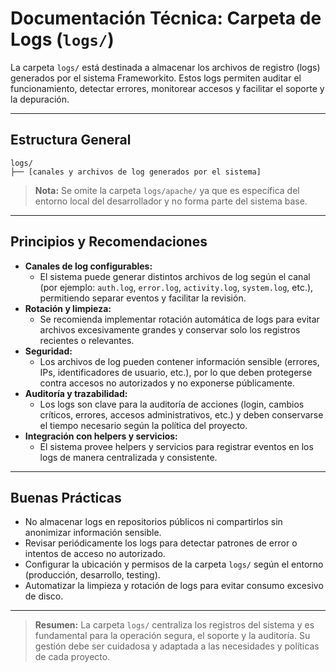 # Documentación Técnica: Carpeta de Logs (`logs/`)

La carpeta `logs/` está destinada a almacenar los archivos de registro (logs) generados por el sistema Frameworkito. Estos logs permiten auditar el funcionamiento, detectar errores, monitorear accesos y facilitar el soporte y la depuración.

---

## Estructura General

```
logs/
├── [canales y archivos de log generados por el sistema]
```

> **Nota:** Se omite la carpeta `logs/apache/` ya que es específica del entorno local del desarrollador y no forma parte del sistema base.

---

## Principios y Recomendaciones

- **Canales de log configurables:**
  - El sistema puede generar distintos archivos de log según el canal (por ejemplo: `auth.log`, `error.log`, `activity.log`, `system.log`, etc.), permitiendo separar eventos y facilitar la revisión.
- **Rotación y limpieza:**
  - Se recomienda implementar rotación automática de logs para evitar archivos excesivamente grandes y conservar solo los registros recientes o relevantes.
- **Seguridad:**
  - Los archivos de log pueden contener información sensible (errores, IPs, identificadores de usuario, etc.), por lo que deben protegerse contra accesos no autorizados y no exponerse públicamente.
- **Auditoría y trazabilidad:**
  - Los logs son clave para la auditoría de acciones (login, cambios críticos, errores, accesos administrativos, etc.) y deben conservarse el tiempo necesario según la política del proyecto.
- **Integración con helpers y servicios:**
  - El sistema provee helpers y servicios para registrar eventos en los logs de manera centralizada y consistente.

---

## Buenas Prácticas

- No almacenar logs en repositorios públicos ni compartirlos sin anonimizar información sensible.
- Revisar periódicamente los logs para detectar patrones de error o intentos de acceso no autorizado.
- Configurar la ubicación y permisos de la carpeta `logs/` según el entorno (producción, desarrollo, testing).
- Automatizar la limpieza y rotación de logs para evitar consumo excesivo de disco.

---

> **Resumen:**
> La carpeta `logs/` centraliza los registros del sistema y es fundamental para la operación segura, el soporte y la auditoría. Su gestión debe ser cuidadosa y adaptada a las necesidades y políticas de cada proyecto.
